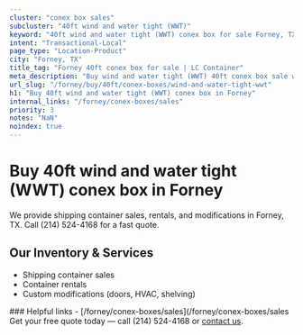 ```yaml
---
cluster: "conex box sales"
subcluster: "40ft wind and water tight (WWT)"
keyword: "40ft wind and water tight (WWT) conex box for sale Forney, TX"
intent: "Transactional-Local"
page_type: "Location-Product"
city: "Forney, TX"
title_tag: "Forney 40ft conex box for sale | LC Container"
meta_description: "Buy wind and water tight (WWT) 40ft conex box sale with local delivery in Forney, TX. LC Container — local Since 2003. Request a fast quote today."
url_slug: "/forney/buy/40ft/conex-boxes/wind-and-water-tight-wwt"
h1: "Buy 40ft wind and water tight (WWT) conex box in Forney"
internal_links: "/forney/conex-boxes/sales"
priority: 3
notes: "NaN"
noindex: true
---
```


# Buy 40ft wind and water tight (WWT) conex box in Forney

We provide shipping container sales, rentals, and modifications in Forney, TX. Call (214) 524-4168 for a fast quote.

## Our Inventory & Services
- Shipping container sales
- Container rentals
- Custom modifications (doors, HVAC, shelving)

<div data-section="internal-links">
### Helpful links
- [/forney/conex-boxes/sales](/forney/conex-boxes/sales
</div>

<div data-section="cta">
Get your free quote today — call (214) 524-4168 or <a href="/contact">contact us</a>.
</div>

<script type="application/ld+json">{"@context":"https://schema.org","@type":"FAQPage","mainEntity":[{"@type":"Question","name":"How much does delivery cost in Forney, TX?","acceptedAnswer":{"@type":"Answer","text":"Delivery costs vary by distance and container size. Most deliveries in Forney, TX range from $150-$300. Call (214) 524-4168 for an exact quote based on your specific location."}},{"@type":"Question","name":"Do you offer financing or payment plans?","acceptedAnswer":{"@type":"Answer","text":"We accept major credit cards, checks, and can discuss commercial terms for bulk purchases. Call (214) 524-4168 to discuss options."}},{"@type":"Question","name":"Can you customize containers in Forney, TX?","acceptedAnswer":{"@type":"Answer","text":"Yes — we perform modifications like doors, HVAC, insulation, and shelving. Request a custom quote at (214) 524-4168 or via our contact form."}}]}</script>
